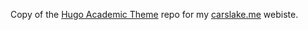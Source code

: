 Copy of the [Hugo Academic Theme](https://github.com/wowchemy/starter-hugo-academic) repo for my [carslake.me](www.carslake.me) webiste.

